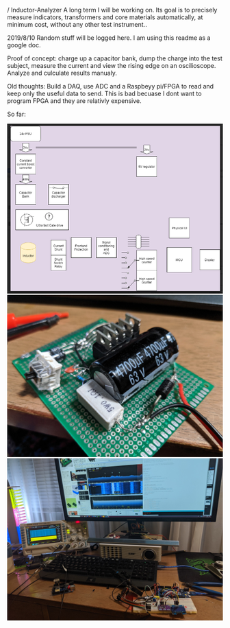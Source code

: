 / Inductor-Analyzer
A long term I will be working on. Its goal is to precisely measure indicators, transformers and core materials automatically, at minimum cost, without any other test instrument..


2019/8/10
Random stuff will be logged here. I am using this readme as a google doc.

Proof of concept: charge up a capacitor bank, dump the charge into the test subject, measure the current and view the rising edge on an oscilioscope. Analyze and culculate results manualy.

Old thoughts:
Build a DAQ, use ADC and a Raspbeyy pi/FPGA to read and keep only the useful data to send. This is bad becuase I dont want to program FPGA and they are relativly expensive.


So far:

![img1](https://github.com/Fireflaker/Inductor-Analyzer/blob/master/V0.1%20diagram.PNG)
![img2](https://github.com/Fireflaker/Inductor-Analyzer/blob/master/IMG_20190913_230803.jpg)
![img3](https://github.com/Fireflaker/Inductor-Analyzer/blob/master/IMG_20191018_012804.jpg)
